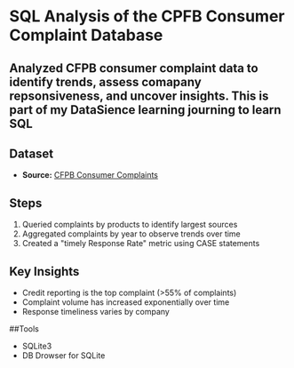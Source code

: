 # SQL Analysis of the CPFB Consumer Complaint Database

## Analyzed CFPB consumer complaint data to identify trends, assess comapany repsonsiveness, and uncover insights. This is part of my DataSience learning journing to learn SQL

## Dataset
- **Source:** [CFPB Consumer Complaints](https://www.consumerfinance.gov/data-research/consumer-complaints/)

## Steps
1. Queried complaints by products to identify largest sources
2. Aggregated complaints by year to observe trends over time
3. Created a "timely Response Rate" metric using CASE statements

## Key Insights
- Credit reporting is the top complaint (>55% of complaints)
- Complaint volume has increased exponentially over time
- Response timeliness varies by company

##Tools
- SQLite3
- DB Drowser for SQLite
